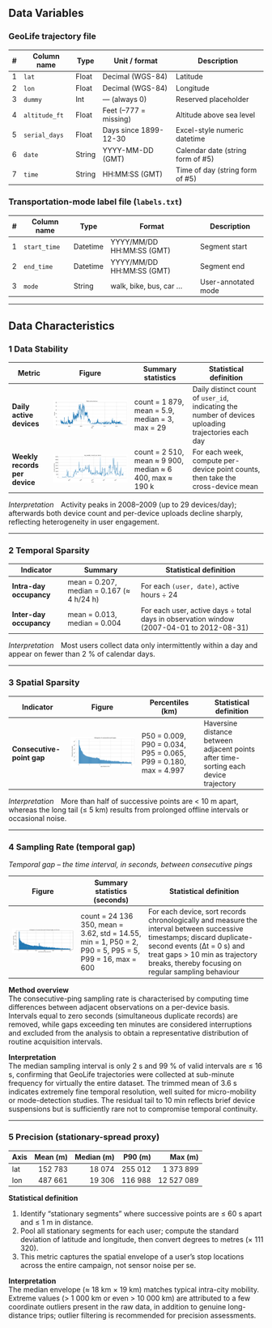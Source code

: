 ## Data Variables

### **GeoLife trajectory file** 

| # | Column name   | Type   | Unit / format                | Description |
|---|---------------|--------|------------------------------|-------------|
| 1 | `lat`         | Float  | Decimal  (WGS-84)           | Latitude |
| 2 | `lon`         | Float  | Decimal (WGS-84)           | Longitude |
| 3 | `dummy`       | Int    | — (always 0)                 | Reserved placeholder |
| 4 | `altitude_ft` | Float  | Feet (–777 = missing)        | Altitude above sea level |
| 5 | `serial_days` | Float  | Days since 1899-12-30        | Excel-style numeric datetime |
| 6 | `date`        | String | YYYY-MM-DD (GMT)             | Calendar date (string form of #5) |
| 7 | `time`        | String | HH:MM:SS (GMT)               | Time of day (string form of #5) |

### **Transportation-mode label file** (`labels.txt`)

| # | Column name  | Type     | Format                    | Description |
|---|--------------|----------|---------------------------|-------------|
| 1 | `start_time` | Datetime | YYYY/MM/DD HH:MM:SS (GMT) | Segment start |
| 2 | `end_time`   | Datetime | YYYY/MM/DD HH:MM:SS (GMT) | Segment end |
| 3 | `mode`       | String   | walk, bike, bus, car …    | User-annotated mode |

---

## Data Characteristics

### **1 Data Stability**

| Metric | Figure | Summary statistics | Statistical definition |
|--------|--------|--------------------|------------------------|
| **Daily active devices** | ![Daily active devices](daily_active_device.png) | count = 1 879, mean = 5.9, median = 3, max = 29 | Daily distinct count of `user_id`, indicating the number of devices uploading trajectories each day |
| **Weekly records per device** | ![Avg weekly records](avg_weekly_records_per_device.png) | count = 2 510, mean ≈ 9 900, median ≈ 6 400, max ≈ 190 k | For each week, compute per-device point counts, then take the cross-device mean |

*Interpretation* Activity peaks in 2008–2009 (up to 29 devices/day); afterwards both device count and per-device uploads decline sharply, reflecting heterogeneity in user engagement.

---

### **2 Temporal Sparsity**

| Indicator | Summary | Statistical definition |
|-----------|---------|------------------------|
| **Intra-day occupancy** | mean = 0.207, median = 0.167 (≈ 4 h/24 h) | For each `(user, date)`, active hours ÷ 24 |
| **Inter-day occupancy** | mean = 0.013, median = 0.004 | For each user, active days ÷ total days in observation window (2007-04-01 to 2012-08-31) |

*Interpretation* Most users collect data only intermittently within a day and appear on fewer than 2 % of calendar days.

---

### **3 Spatial Sparsity**

| Indicator | Figure | Percentiles (km) | Statistical definition |
|-----------|--------|------------------|------------------------|
| **Consecutive-point gap** | ![Gap histogram](geolife_gap_hist.png) | P50 = 0.009, P90 = 0.034, P95 = 0.065, P99 = 0.180, max = 4.997 | Haversine distance between adjacent points after time-sorting each device trajectory |

*Interpretation* More than half of successive points are < 10 m apart, whereas the long tail (≤ 5 km) results from prolonged offline intervals or occasional noise.

---

### **4 Sampling Rate (temporal gap)**  
*Temporal gap – the time interval, in seconds, between consecutive pings*

| Figure | Summary statistics (seconds) | Statistical definition |
|--------|-----------------------------|------------------------|
| ![Gap-time histogram](geolife_gap_time_hist_clean.png) | count = 24 136 350, mean = 3.62, std = 14.55, min = 1, P50 = 2, P90 = 5, P95 = 5, P99 = 16, max = 600 | For each device, sort records chronologically and measure the interval between successive timestamps; discard duplicate-second events (Δt = 0 s) and treat gaps > 10 min as trajectory breaks, thereby focusing on regular sampling behaviour |

**Method overview**  
The consecutive-ping sampling rate is characterised by computing time differences between adjacent observations on a per-device basis.  
Intervals equal to zero seconds (simultaneous duplicate records) are removed, while gaps exceeding ten minutes are considered interruptions and excluded from the analysis to obtain a representative distribution of routine acquisition intervals.

**Interpretation**  
The median sampling interval is only 2 s and 99 % of valid intervals are ≤ 16 s, confirming that GeoLife trajectories were collected at sub-minute frequency for virtually the entire dataset. The trimmed mean of 3.6 s indicates extremely fine temporal resolution, well suited for micro-mobility or mode-detection studies. The residual tail to 10 min reflects brief device suspensions but is sufficiently rare not to compromise temporal continuity.

---

### **5 Precision (stationary-spread proxy)**

| Axis | Mean (m) | Median (m) | P90 (m) | Max (m) |
|------|---------:|-----------:|--------:|--------:|
| lat  | 152 783 | 18 074 | 255 012 | 1 373 899 |
| lon  | 487 661 | 19 306 | 116 988 | 12 527 089 |

**Statistical definition**  
1. Identify “stationary segments” where successive points are ≤ 60 s apart and ≤ 1 m in distance.  
2. Pool all stationary segments for each user; compute the standard deviation of latitude and longitude, then convert degrees to metres (× 111 320).  
3. This metric captures the spatial envelope of a user’s stop locations across the entire campaign, not sensor noise per se.

**Interpretation**  
The median envelope (≈ 18 km × 19 km) matches typical intra-city mobility. Extreme values (> 1 000 km or even > 10 000 km) are attributed to a few coordinate outliers present in the raw data, in addition to genuine long-distance trips; outlier filtering is recommended for precision assessments.
